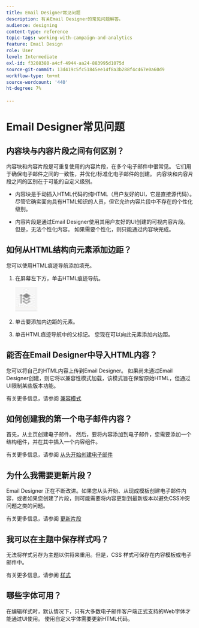 ```yaml
---
title: Email Designer常见问题
description: 有关Email Designer的常见问题解答。
audience: designing
content-type: reference
topic-tags: working-with-campaign-and-analytics
feature: Email Design
role: User
level: Intermediate
exl-id: f3208380-a4cf-4944-aa24-883995d1075d
source-git-commit: 13d419c5fc51845ee14f8a3b288f4c467e0a60d9
workflow-type: tm+mt
source-wordcount: '440'
ht-degree: 7%

---
```


# Email Designer常见问题

## 内容块与内容片段之间有何区别？

内容块和内容片段是可重复使用的内容片段，在多个电子邮件中很常见。 它们用于确保电子邮件之间的一致性，并优化/标准化电子邮件的创建。 内容块和内容片段之间的区别在于可能的自定义级别。

* 内容块是手动插入HTML代码的纯HTML（用户友好的UI，它是直接源代码）。 尽管它确实面向具有HTML知识的人员，但它允许内容片段中不存在的个性化级别。

* 内容片段是通过Email Designer使用其用户友好的UI创建的可视内容片段。 但是，无法个性化内容。 如果需要个性化，则只能通过内容块完成。

## 如何从HTML结构向元素添加边距？

您可以使用HTML痕迹导航添加填充。

1. 在屏幕左下方，单击HTML痕迹导航。

   ![](assets/do-not-localize/breadcrumb.png)

1. 单击要添加内边距的元素。
1. 单击HTML痕迹导航中的父标记。
您现在可以向此元素添加内边距。

## 能否在Email Designer中导入HTML内容？

您可以将自己的HTML内容上传到Email Designer。 如果尚未通过Email Designer创建，则它将以兼容性模式加载，该模式旨在保留原始HTML，但通过UI限制某些版本功能。

有关更多信息，请参阅 [兼容模式](../../designing/using/using-existing-content.md#compatibility-mode)

## 如何创建我的第一个电子邮件内容？

首先，从主页创建电子邮件。
然后，要将内容添加到电子邮件，您需要添加一个结构组件，并在其中插入一个内容组件。

有关更多信息，请参阅 [从头开始创建电子邮件](../../designing/using/quick-start.md#from-scratch-email)

## 为什么我需要更新片段？

Email Designer 正在不断改进。如果您从头开始、从现成模板创建电子邮件内容，或者如果您创建了片段，则可能需要将内容更新到最新版本以避免CSS冲突问题之类的问题。

有关更多信息，请参阅 [更新片段](../../designing/using/designing-content-in-adobe-campaign.md#email-designer-updates)

## 我可以在主题中保存样式吗？

无法将样式另存为主题以供将来重用。但是，CSS 样式可保存在内容模板或电子邮件中。

有关更多信息，请参阅 [样式](../../designing/using/styles.md)

## 哪些字体可用？

在编辑样式时，默认情况下，只有大多数电子邮件客户端正式支持的Web字体才能通过UI使用。 使用自定义字体需要更新HTML代码。
